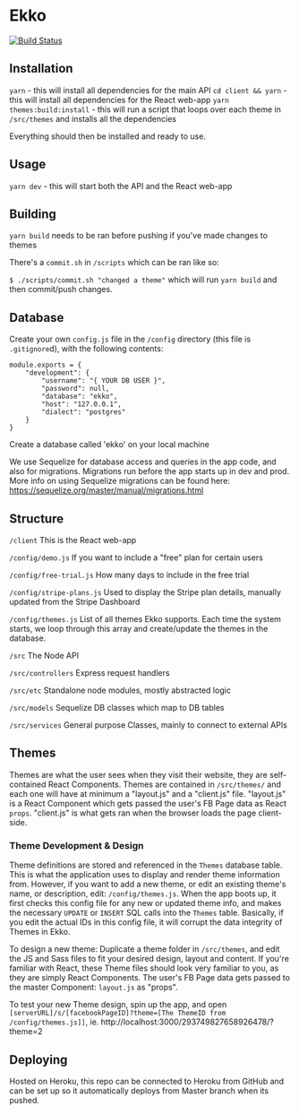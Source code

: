 # Ekko

[![Build Status](https://travis-ci.org/Ekko-site/ekko.svg?branch=master)](https://travis-ci.org/Ekko-site/ekko)

## Installation

`yarn` - this will install all dependencies for the main API
`cd client && yarn` - this will install all dependencies for the React web-app
`yarn themes:build:install` - this will run a script that loops over each theme in `/src/themes` and installs all the dependencies

Everything should then be installed and ready to use.

## Usage

`yarn dev` - this will start both the API and the React web-app

## Building

`yarn build` needs to be ran before pushing if you've made changes to themes

There's a `commit.sh` in `/scripts` which can be ran like so:

`$ ./scripts/commit.sh "changed a theme"` which will run `yarn build` and then commit/push changes.


## Database

Create your own `config.js` file in the `/config` directory (this file is `.gitignore`d), with the following contents:

```
module.exports = {
    "development": {
        "username": "{ YOUR DB USER }",
        "password": null,
        "database": "ekko",
        "host": "127.0.0.1",
        "dialect": "postgres"
    }
}
```

Create a database called 'ekko' on your local machine

We use Sequelize for database access and queries in the app code, and also for migrations. Migrations run before the app starts up in dev and prod. More info on using Sequelize migrations can be found here: https://sequelize.org/master/manual/migrations.html


## Structure

`/client`
This is the React web-app

`/config/demo.js`
If you want to include a "free" plan for certain users

`/config/free-trial.js`
How many days to include in the free trial

`/config/stripe-plans.js`
Used to display the Stripe plan details, manually updated from the Stripe Dashboard

`/config/themes.js`
List of all themes Ekko supports. Each time the system starts, we loop through this array and create/update the themes in the database.

`/src`
The Node API

`/src/controllers`
Express request handlers

`/src/etc`
Standalone node modules, mostly abstracted logic

`/src/models`
Sequelize DB classes which map to DB tables

`/src/services`
General purpose Classes, mainly to connect to external APIs


## Themes

Themes are what the user sees when they visit their website, they are self-contained React Components. Themes are contained in `/src/themes/` and each one will have at minimum a "layout.js" and a "client.js" file. "layout.js" is a React Component which gets passed the user's FB Page data as React `props`. "client.js" is what gets ran when the browser loads the page client-side.

### Theme Development & Design

Theme definitions are stored and referenced in the `Themes` database table. This is what the application uses to display and render theme information from. However, if you want to add a new theme, or edit an existing theme's name, or description, edit: `/config/themes.js`. When the app boots up, it first checks this config file for any new or updated theme info, and makes the necessary `UPDATE` or `INSERT` SQL calls into the `Themes` table. Basically, if you edit the actual IDs in this config file, it will corrupt the data integrity of Themes in Ekko.

To design a new theme: Duplicate a theme folder in `/src/themes`, and edit the JS and Sass files to fit your desired design, layout and content. If you're familiar with React, these Theme files should look very familiar to you, as they are simply React Components. The user's FB Page data gets passed to the master Component: `layout.js` as "props".

To test your new Theme design, spin up the app, and open `[serverURL]/s/[facebookPageID]?theme=[The ThemeID from /config/themes.js]]`, ie. http://localhost:3000/293749827658926478/?theme=2

## Deploying

Hosted on Heroku, this repo can be connected to Heroku from GitHub and can be set up so it automatically deploys from Master branch when its pushed.
